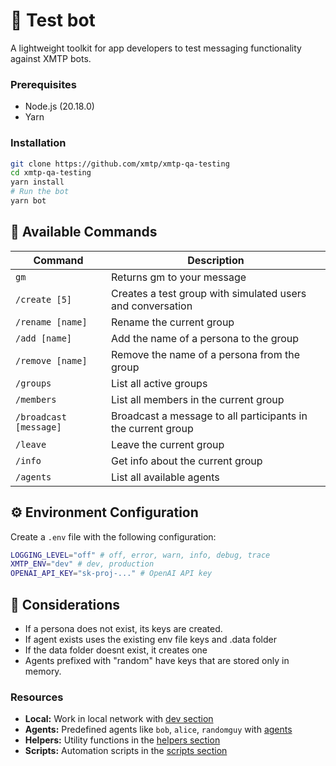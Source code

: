 # 🤖 Test bot

A lightweight toolkit for app developers to test messaging functionality against XMTP bots.

### Prerequisites

- Node.js (20.18.0)
- Yarn

### Installation

```bash
git clone https://github.com/xmtp/xmtp-qa-testing
cd xmtp-qa-testing
yarn install
# Run the bot
yarn bot
```

## 💬 Available Commands

| Command                | Description                                                  |
| ---------------------- | ------------------------------------------------------------ |
| `gm`                   | Returns gm to your message                                   |
| `/create [5]`          | Creates a test group with simulated users and conversation   |
| `/rename [name]`       | Rename the current group                                     |
| `/add [name]`          | Add the name of a persona to the group                       |
| `/remove [name]`       | Remove the name of a persona from the group                  |
| `/groups`              | List all active groups                                       |
| `/members`             | List all members in the current group                        |
| `/broadcast [message]` | Broadcast a message to all participants in the current group |
| `/leave`               | Leave the current group                                      |
| `/info`                | Get info about the current group                             |
| `/agents`              | List all available agents                                    |

## ⚙️ Environment Configuration

Create a `.env` file with the following configuration:

```bash
LOGGING_LEVEL="off" # off, error, warn, info, debug, trace
XMTP_ENV="dev" # dev, production
OPENAI_API_KEY="sk-proj-..." # OpenAI API key
```

## 🧪 Considerations

- If a persona does not exist, its keys are created.
- If agent exists uses the existing env file keys and .data folder
- If the data folder doesnt exist, it creates one
- Agents prefixed with "random" have keys that are stored only in memory.

### Resources

- **Local:** Work in local network with [dev section](/dev/)
- **Agents:** Predefined agents like `bob`, `alice`, `randomguy` with [agents](/agents/)
- **Helpers:** Utility functions in the [helpers section](/helpers/)
- **Scripts:** Automation scripts in the [scripts section](/scripts/)
